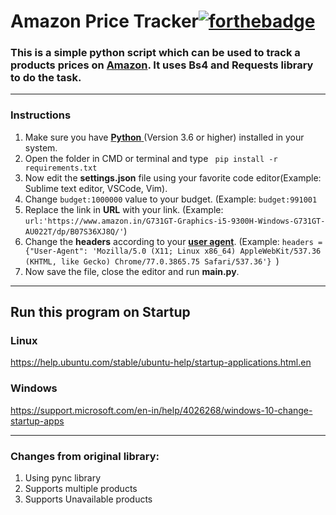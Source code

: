 # Amazon Price Tracker[![forthebadge](https://forthebadge.com/images/badges/made-with-python.svg)](https://forthebadge.com)
### This is a simple python script which can be used to track a products prices on [**Amazon**]([https://www.amazon.com](https://www.amazon.com/)). It uses Bs4 and Requests library to do the task. 
---
### Instructions
 1. Make sure you have [**Python** ](https://www.python.org/)(Version 3.6 or higher) installed in your system.
 2. Open the folder in CMD or terminal and type ``` pip install -r requirements.txt```
 3. Now edit the **settings.json** file using your favorite code editor(Example: Sublime text editor, VSCode, Vim).
 4. Change ```budget:1000000```  value to your budget. (Example: ```budget:991001```
 5. Replace the link in **URL** with your link. (Example: ```url:'https://www.amazon.in/G731GT-Graphics-i5-9300H-Windows-G731GT-AU022T/dp/B07S36XJ8Q/'```)
 6. Change the **headers** according to your [**user agent**](https://www.google.com/search?q=my+user+agent&oq=my+user&aqs=chrome.1.69i57j0l5.2294j1j7&sourceid=chrome&ie=UTF-8). (Example: ```headers = {"User-Agent": 'Mozilla/5.0 (X11; Linux x86_64) AppleWebKit/537.36 (KHTML, like Gecko) Chrome/77.0.3865.75 Safari/537.36'} ```)
 7. Now save the file, close the editor and run **main.py**.
---
## Run this program on Startup
### Linux
https://help.ubuntu.com/stable/ubuntu-help/startup-applications.html.en
### Windows
https://support.microsoft.com/en-in/help/4026268/windows-10-change-startup-apps

---
### Changes from original library:
1. Using pync library
2. Supports multiple products
3. Supports Unavailable products
